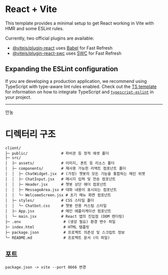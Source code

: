 # React + Vite

This template provides a minimal setup to get React working in Vite with HMR and some ESLint rules.

Currently, two official plugins are available:

- [@vitejs/plugin-react](https://github.com/vitejs/vite-plugin-react/blob/main/packages/plugin-react) uses [Babel](https://babeljs.io/) for Fast Refresh
- [@vitejs/plugin-react-swc](https://github.com/vitejs/vite-plugin-react/blob/main/packages/plugin-react-swc) uses [SWC](https://swc.rs/) for Fast Refresh

## Expanding the ESLint configuration

If you are developing a production application, we recommend using TypeScript with type-aware lint rules enabled. Check out the [TS template](https://github.com/vitejs/vite/tree/main/packages/create-vite/template-react-ts) for information on how to integrate TypeScript and [`typescript-eslint`](https://typescript-eslint.io) in your project.

---

안농

# 디렉터리 구조
```
client/
├─ public/               # 파비콘 등 정적 에셋 폴더
├─ src/
│  ├─ assets/            # 이미지, 폰트 등 리소스 폴더
│  ├─ components/        # 재사용 가능한 리액트 컴포넌트 폴더
│  │  ├─ ChatWidget.jsx  # (가정) 챗봇의 모든 기능을 통합하는 메인 위젯
│  │  ├─ ChatInput.jsx   # 메시지 입력 및 전송 컴포넌트
│  │  ├─ Header.jsx      # 챗봇 상단 헤더 컴포넌트
│  │  ├─ MessageArea.jsx # 대화 내용이 표시되는 컴포넌트
│  │  └─ WelcomeScreen.jsx # 초기 메뉴 화면 컴포넌트
│  ├─ styles/            # CSS 스타일 폴더
│  │  └─ Chatbot.css     # 챗봇 전용 커스텀 스타일
│  ├─ App.jsx            # 메인 애플리케이션 컴포넌트
│  └─ main.jsx           # React 앱의 진입점 (DOM 렌더링)
├─ .env                   # (생성 필요) 환경 변수 파일
├─ index.html             # HTML 템플릿
├─ package.json           # 프로젝트 의존성 및 스크립트 정보
└─ README.md              # 프로젝트 문서 (이 파일)

```

## 포트 
```
package.json -> vite --port 8666 변경
```

